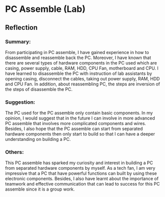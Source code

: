 <h1>PC Assemble (Lab)</h1>
<h2>Reflection</h2>
<h3>Summary:</h3>
<p>From participating in PC assemble, I have gained experience in how to disassemble and reassemble back the PC. Moreover, I have known that there are several types of hardware components in the PC used which are casing, power supply, cable, RAM, HDD, CPU Fan, motherboard and CPU. I have learned to disassemble the PC with instruction of lab assistants by opening casing, disconnect the cables, taking out power supply, RAM, HDD and CPU Fan. In addition, about reassembling PC, the steps are inversion of the steps of disassemble the PC.</p>
<h3>Suggestion:</h3>
<p>The PC used for the PC assemble only contain basic components. In my opinion, I would suggest that in the future I can involve in more advanced PC assemble that involves more complicated components and wires. Besides, I also hope that the PC assemble can start from separated hardware components then only start to build so that I can have a deeper understanding on building a PC.</p>
<h3>Others:</h3>
<p>This PC assemble has sparked my curiosity and interest in building a PC from separated hardware components by myself. As a tech fan, I am very impressive that a PC that have powerful functions can built by using these electronic components. Besides, I also have learnt about the importance of teamwork and effective communication that can lead to success for this PC assemble since it is a group work.</p>
